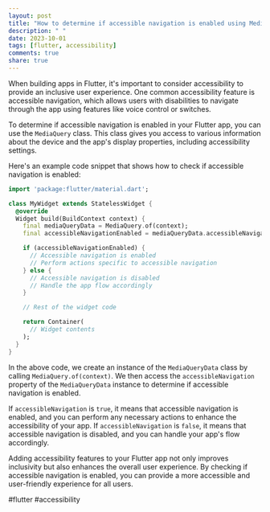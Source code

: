 ```yaml
---
layout: post
title: "How to determine if accessible navigation is enabled using MediaQuery in Flutter?"
description: " "
date: 2023-10-01
tags: [flutter, accessibility]
comments: true
share: true
---
```


When building apps in Flutter, it's important to consider accessibility to provide an inclusive user experience. One common accessibility feature is accessible navigation, which allows users with disabilities to navigate through the app using features like voice control or switches.

To determine if accessible navigation is enabled in your Flutter app, you can use the `MediaQuery` class. This class gives you access to various information about the device and the app's display properties, including accessibility settings.

Here's an example code snippet that shows how to check if accessible navigation is enabled:

```dart
import 'package:flutter/material.dart';

class MyWidget extends StatelessWidget {
  @override
  Widget build(BuildContext context) {
    final mediaQueryData = MediaQuery.of(context);
    final accessibleNavigationEnabled = mediaQueryData.accessibleNavigation;

    if (accessibleNavigationEnabled) {
      // Accessible navigation is enabled
      // Perform actions specific to accessible navigation
    } else {
      // Accessible navigation is disabled
      // Handle the app flow accordingly
    }

    // Rest of the widget code

    return Container(
      // Widget contents
    );
  }
}
```

In the above code, we create an instance of the `MediaQueryData` class by calling `MediaQuery.of(context)`. We then access the `accessibleNavigation` property of the `MediaQueryData` instance to determine if accessible navigation is enabled. 

If `accessibleNavigation` is `true`, it means that accessible navigation is enabled, and you can perform any necessary actions to enhance the accessibility of your app. If `accessibleNavigation` is `false`, it means that accessible navigation is disabled, and you can handle your app's flow accordingly.

Adding accessibility features to your Flutter app not only improves inclusivity but also enhances the overall user experience. By checking if accessible navigation is enabled, you can provide a more accessible and user-friendly experience for all users.

#flutter #accessibility